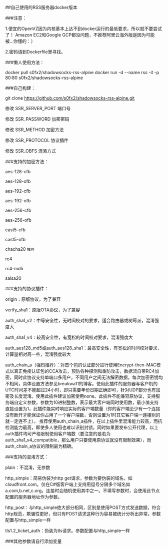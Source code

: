 ##自己使用的RSS服务器docker版本


###注意：

1.便宜的OpenVZ因为内核基本上达不到docker运行的最低要求，所以就不要尝试了！
Amazon EC2和Google GCP都没问题，不推荐阿里云海外版是因为可能被...你懂的：）

2.密码请到Dockerfile里寻找。


###懒人使用方法：

docker pull s0fx2/shadowsocks-rss-alpine
docker run -d --name rss -it -p 80:80 s0fx2/shadowsocks-rss-alpine

###自己构建：

git clone https://github.com/s0fx2/shadowsocks-rss-alpine.git

修改 SSR_SERVER_PORT 端口号

修改 SSR_PASSWORD 加密密码

修改 SSR_METHOD 加密方法

修改 SSR_PROTOCOL 协议插件

修改 SSR_OBFS 混淆方式


###支持的加密方法：

aes-128-cfb

aes-128-ofb

aes-192-cfb

aes-192-ofb

aes-256-cfb

aes-256-ofb

cast5-cfb

cast5-ofb

chacha20 `推荐`

rc4

rc4-md5

salsa20


###支持的协议插件：

origin：原版协议，为了兼容

verify_sha1：原版OTA协议，为了兼容

auth_sha1_v2：中等安全性，无时间校对的要求，适合路由器或树莓派，混淆强度大

auth_sha1_v4：较高安全性，有宽松的时间校对要求，混淆强度大

auth_aes128_md5或auth_aes128_sha1：最高安全性，有宽松的时间校对要求，计算量相对高一些，混淆强度较大

auth_chain_a（强烈推荐）：对首个包的认证部分进行使用Encrypt-then-MAC模式以真正免疫认证包的CCA攻击，预防各种探测和重防攻击，数据流自带RC4加密，同时此协议支持单端口多用户，不同用户之间无法解密数据，每次加密密钥均不相同，具体设置方法参见breakwa11的博客。使用此插件的服务器与客户机的UTC时间差不能超过24小时，即只需要年份日期正确即可，针对UDP部分也有加密及长度混淆。使用此插件建议加密使用none。此插件不能兼容原协议，支持服务端自定义参数，参数为10进制整数，表示最大客户端同时使用数，最小值支持直接设置为1，此插件能实时响应实际的客户端数量（你的客户端至少有一个连接没有断开才能保证你占用了一个客户端数，否则设置为1时其它客户端一连接别的就一定连不上）。
推荐使用auth_chain_a插件，在以上插件里混淆能力较高，而抗检测能力最高，即使多人使用也难以识别封锁。同时如果要发布公开代理，以上auth插件均可严格限制使用客户端数（要注意的是若为auth_sha1_v4_compatible，那么用户只要使用原协议就没有限制效果），而auth_chain_a协议的限制最为精确。


###支持的混淆方式：

plain：不混淆，无参数

http_simple：简易伪装为http get请求，参数为要伪装的域名，如cloudfront.com。仅在C#版客户端上支持用逗号分隔多个域名如a.com,b.net,c.org，连接时会随机使用其中之一。不填写参数时，会使用此节点配置的服务器地址作为参数。

http_post：与http_simple绝大部分相同，区别是使用POST方式发送数据，符合http规范，欺骗性更好，但只有POST请求这种行为容易被统计分析出异常。参数配置与http_simple一样

tls1.2_ticket_auth：伪装为tls请求。参数配置与http_simple一样

###其他参数请自行添加变量
